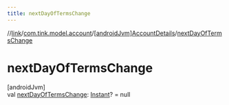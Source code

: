 ```yaml
---
title: nextDayOfTermsChange
---
```

//[link](../../../index.html)/[com.tink.model.account](../index.html)/[[androidJvm]AccountDetails](index.html)/[nextDayOfTermsChange](next-day-of-terms-change.html)



# nextDayOfTermsChange



[androidJvm]\
val [nextDayOfTermsChange](next-day-of-terms-change.html): [Instant](https://developer.android.com/reference/kotlin/java/time/Instant.html)? = null




